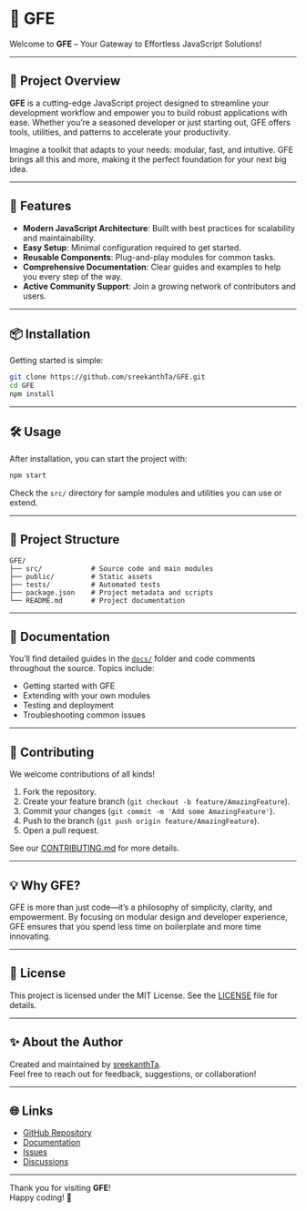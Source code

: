 # 🌟 GFE

Welcome to **GFE** – Your Gateway to Effortless JavaScript Solutions!

---

## 🚀 Project Overview

**GFE** is a cutting-edge JavaScript project designed to streamline your development workflow and empower you to build robust applications with ease. Whether you’re a seasoned developer or just starting out, GFE offers tools, utilities, and patterns to accelerate your productivity.

Imagine a toolkit that adapts to your needs: modular, fast, and intuitive. GFE brings all this and more, making it the perfect foundation for your next big idea.

---

## 🎯 Features

- **Modern JavaScript Architecture**: Built with best practices for scalability and maintainability.
- **Easy Setup**: Minimal configuration required to get started.
- **Reusable Components**: Plug-and-play modules for common tasks.
- **Comprehensive Documentation**: Clear guides and examples to help you every step of the way.
- **Active Community Support**: Join a growing network of contributors and users.

---

## 📦 Installation

Getting started is simple:

```bash
git clone https://github.com/sreekanthTa/GFE.git
cd GFE
npm install
```

---

## 🛠️ Usage

After installation, you can start the project with:

```bash
npm start
```

Check the `src/` directory for sample modules and utilities you can use or extend.

---

## 📁 Project Structure

```
GFE/
├── src/            # Source code and main modules
├── public/         # Static assets
├── tests/          # Automated tests
├── package.json    # Project metadata and scripts
└── README.md       # Project documentation
```

---

## 📝 Documentation

You’ll find detailed guides in the [`docs/`](docs/) folder and code comments throughout the source. Topics include:

- Getting started with GFE
- Extending with your own modules
- Testing and deployment
- Troubleshooting common issues

---

## 🤝 Contributing

We welcome contributions of all kinds!

1. Fork the repository.
2. Create your feature branch (`git checkout -b feature/AmazingFeature`).
3. Commit your changes (`git commit -m 'Add some AmazingFeature'`).
4. Push to the branch (`git push origin feature/AmazingFeature`).
5. Open a pull request.

See our [CONTRIBUTING.md](CONTRIBUTING.md) for more details.

---

## 💡 Why GFE?

GFE is more than just code—it’s a philosophy of simplicity, clarity, and empowerment. By focusing on modular design and developer experience, GFE ensures that you spend less time on boilerplate and more time innovating.

---

## 📜 License

This project is licensed under the MIT License. See the [LICENSE](LICENSE) file for details.

---

## ✨ About the Author

Created and maintained by [sreekanthTa](https://github.com/sreekanthTa).  
Feel free to reach out for feedback, suggestions, or collaboration!

---

## 🌐 Links

- [GitHub Repository](https://github.com/sreekanthTa/GFE)
- [Documentation](docs/)
- [Issues](https://github.com/sreekanthTa/GFE/issues)
- [Discussions](https://github.com/sreekanthTa/GFE/discussions)

---

Thank you for visiting **GFE**!  
Happy coding! 🚀
